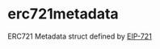 # erc721metadata
ERC721 Metadata struct defined by [EIP-721](https://github.com/ethereum/EIPs/blob/master/EIPS/eip-721.md)
